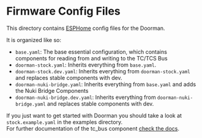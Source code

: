 # Firmware Config Files

This directory contains [ESPHome](https://esphome.io) config files for the Doorman.

It is organized like so:

- `base.yaml`: The base essential configuration, which contains components for reading from and writing to the TC/TCS Bus 
- `doorman-stock.yaml`: Inherits everything from `base.yaml`.
- `doorman-stock.dev.yaml`: Inherits everything from `doorman-stock.yaml` and replaces stable components with dev.
- `doorman-nuki-bridge.yaml`: Inherits everything from `base.yaml` and adds the Nuki Bridge Components
- `doorman-nuki-bridge.dev.yaml`: Inherits everything from `doorman-nuki-bridge.yaml` and replaces stable components with dev.

If you just want to get started with Doorman you should take a look at `stock.example.yaml` in the examples directory.\
For further documentation of the tc_bus component [check the docs](https://doorman.azon.ai/reference/esphome-component).